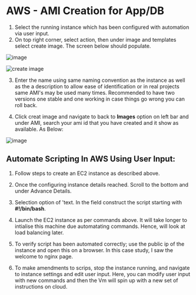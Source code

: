 # AWS - AMI Creation for App/DB

1. Select the running instance which has been configured with automation via user input.
2. On top right corner, select action, then under image and templates select create image. The screen below should populate.

![image](https://user-images.githubusercontent.com/97620055/185965822-9ad9aa99-baf0-4120-878c-77cc555cee36.png)

![create image](https://user-images.githubusercontent.com/97620055/185965974-9e6504fc-adce-4251-8cc5-a3304c4e2b70.PNG)


3. Enter the name using same naming convention as the instance as well as the a description to allow ease of identification or in real projects same AMI's may be used many times. Recommended to have two versions one stable and one working in case things go wrong you can roll back.  

4. Click creat image and navigate to back to **Images** option on left bar and under AMI, search your ami id that you have created and it show as available. As Below:

![image](https://user-images.githubusercontent.com/97620055/185966347-070e2765-bcbf-488d-9508-21d67ab49c73.png)

## Automate Scripting In AWS Using User Input:

1. Follow steps to create an EC2 instance as described above.
2. Once the configuring instance details reached. Scroll to the bottom and under Advance Details.
3. Selection option of 'text. In the field construct the script starting with **#!/bin/bash**. 

4. Launch the EC2 instance as per commands above. It will take longer to intialise this machine due automatating commands. Hence, will look at load balancing later.
5. To verify script has been automated correctly; use the public ip of the instance and open this on a browser. In this case study, I saw the welcome to nginx page.
6. To make amendments to scrips, stop the instance running, and navigate to instance settings and edit user input. Here, you can modify user input with new commands and then the Vm will spin up with a new set of instructions on cloud.